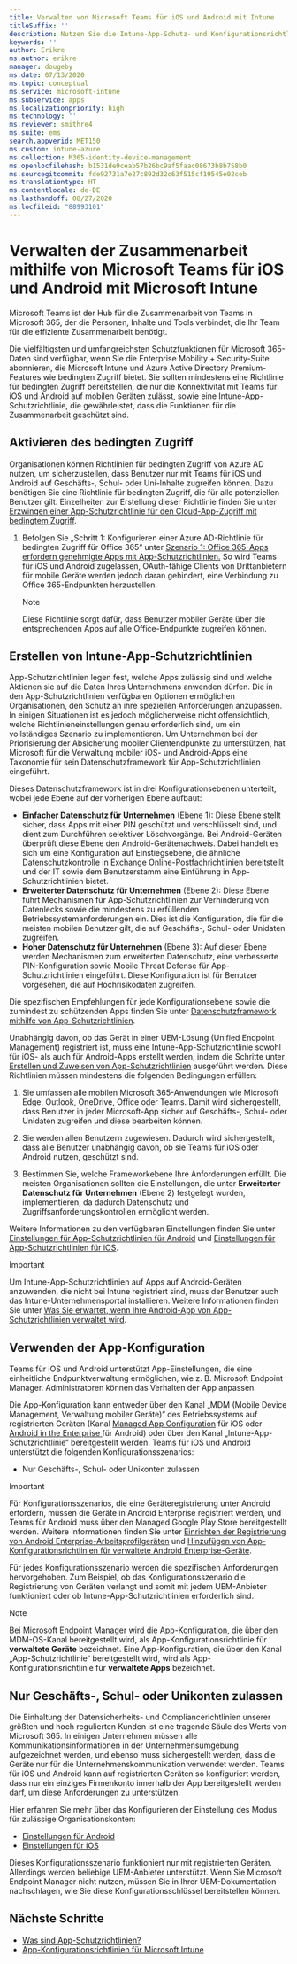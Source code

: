 ```yaml
---
title: Verwalten von Microsoft Teams für iOS und Android mit Intune
titleSuffix: ''
description: Nutzen Sie die Intune-App-Schutz- und Konfigurationsrichtlinien mit Microsoft Teams für iOS und Android, um sicherzustellen, dass der Zugriff auf Funktionen für die Zusammenarbeit im Team stets mit entsprechenden Sicherheitsvorkehrungen erfolgt.
keywords: ''
author: Erikre
ms.author: erikre
manager: dougeby
ms.date: 07/13/2020
ms.topic: conceptual
ms.service: microsoft-intune
ms.subservice: apps
ms.localizationpriority: high
ms.technology: ''
ms.reviewer: smithre4
ms.suite: ems
search.appverid: MET150
ms.custom: intune-azure
ms.collection: M365-identity-device-management
ms.openlocfilehash: b1531de9ceab57b26bc9af5faac08673b8b758b0
ms.sourcegitcommit: fde92731a7e27c892d32c63f515cf19545e02ceb
ms.translationtype: HT
ms.contentlocale: de-DE
ms.lasthandoff: 08/27/2020
ms.locfileid: "88993101"
---
```

# <a name="manage-team-collaboration-access-by-using-teams-for-ios-and-android-with-microsoft-intune"></a>Verwalten der Zusammenarbeit mithilfe von Microsoft Teams für iOS und Android mit Microsoft Intune

Microsoft Teams ist der Hub für die Zusammenarbeit von Teams in Microsoft 365, der die Personen, Inhalte und Tools verbindet, die Ihr Team für die effiziente Zusammenarbeit benötigt.

Die vielfältigsten und umfangreichsten Schutzfunktionen für Microsoft 365-Daten sind verfügbar, wenn Sie die Enterprise Mobility + Security-Suite abonnieren, die Microsoft Intune und Azure Active Directory Premium-Features wie bedingten Zugriff bietet. Sie sollten mindestens eine Richtlinie für bedingten Zugriff bereitstellen, die nur die Konnektivität mit Teams für iOS und Android auf mobilen Geräten zulässt, sowie eine Intune-App-Schutzrichtlinie, die gewährleistet, dass die Funktionen für die Zusammenarbeit geschützt sind.

## <a name="apply-conditional-access"></a>Aktivieren des bedingten Zugriff
Organisationen können Richtlinien für bedingten Zugriff von Azure AD nutzen, um sicherzustellen, dass Benutzer nur mit Teams für iOS und Android auf Geschäfts-, Schul- oder Uni-Inhalte zugreifen können. Dazu benötigen Sie eine Richtlinie für bedingten Zugriff, die für alle potenziellen Benutzer gilt. Einzelheiten zur Erstellung dieser Richtlinie finden Sie unter [Erzwingen einer App-Schutzrichtlinie für den Cloud-App-Zugriff mit bedingtem Zugriff](/azure/active-directory/conditional-access/app-protection-based-conditional-access).

1. Befolgen Sie „Schritt 1: Konfigurieren einer Azure AD-Richtlinie für bedingten Zugriff für Office 365“ unter [Szenario 1: Office 365-Apps erfordern genehmigte Apps mit App-Schutzrichtlinien.](/azure/active-directory/conditional-access/app-protection-based-conditional-access#scenario-1-office-365-apps-require-approved-apps-with-app-protection-policies) So wird Teams für iOS und Android zugelassen, OAuth-fähige Clients von Drittanbietern für mobile Geräte werden jedoch daran gehindert, eine Verbindung zu Office 365-Endpunkten herzustellen.

   >[!NOTE]
   > Diese Richtlinie sorgt dafür, dass Benutzer mobiler Geräte über die entsprechenden Apps auf alle Office-Endpunkte zugreifen können.

## <a name="create-intune-app-protection-policies"></a>Erstellen von Intune-App-Schutzrichtlinien

App-Schutzrichtlinien legen fest, welche Apps zulässig sind und welche Aktionen sie auf die Daten Ihres Unternehmens anwenden dürfen. Die in den App-Schutzrichtlinien verfügbaren Optionen ermöglichen Organisationen, den Schutz an ihre speziellen Anforderungen anzupassen. In einigen Situationen ist es jedoch möglicherweise nicht offensichtlich, welche Richtlinieneinstellungen genau erforderlich sind, um ein vollständiges Szenario zu implementieren. Um Unternehmen bei der Priorisierung der Absicherung mobiler Clientendpunkte zu unterstützen, hat Microsoft für die Verwaltung mobiler iOS- und Android-Apps eine Taxonomie für sein Datenschutzframework für App-Schutzrichtlinien eingeführt.

Dieses Datenschutzframework ist in drei Konfigurationsebenen unterteilt, wobei jede Ebene auf der vorherigen Ebene aufbaut:

- **Einfacher Datenschutz für Unternehmen** (Ebene 1): Diese Ebene stellt sicher, dass Apps mit einer PIN geschützt und verschlüsselt sind, und dient zum Durchführen selektiver Löschvorgänge. Bei Android-Geräten überprüft diese Ebene den Android-Gerätenachweis. Dabei handelt es sich um eine Konfiguration auf Einstiegsebene, die ähnliche Datenschutzkontrolle in Exchange Online-Postfachrichtlinien bereitstellt und der IT sowie dem Benutzerstamm eine Einführung in App-Schutzrichtlinien bietet.
- **Erweiterter Datenschutz für Unternehmen** (Ebene 2): Diese Ebene führt Mechanismen für App-Schutzrichtlinien zur Verhinderung von Datenlecks sowie die mindestens zu erfüllenden Betriebssystemanforderungen ein. Dies ist die Konfiguration, die für die meisten mobilen Benutzer gilt, die auf Geschäfts-, Schul- oder Unidaten zugreifen.
- **Hoher Datenschutz für Unternehmen** (Ebene 3): Auf dieser Ebene werden Mechanismen zum erweiterten Datenschutz, eine verbesserte PIN-Konfiguration sowie Mobile Threat Defense für App-Schutzrichtlinien eingeführt. Diese Konfiguration ist für Benutzer vorgesehen, die auf Hochrisikodaten zugreifen.

Die spezifischen Empfehlungen für jede Konfigurationsebene sowie die zumindest zu schützenden Apps finden Sie unter [Datenschutzframework mithilfe von App-Schutzrichtlinien](app-protection-framework.md).

Unabhängig davon, ob das Gerät in einer UEM-Lösung (Unified Endpoint Management) registriert ist, muss eine Intune-App-Schutzrichtlinie sowohl für iOS- als auch für Android-Apps erstellt werden, indem die Schritte unter [Erstellen und Zuweisen von App-Schutzrichtlinien](app-protection-policies.md) ausgeführt werden. Diese Richtlinien müssen mindestens die folgenden Bedingungen erfüllen:

1. Sie umfassen alle mobilen Microsoft 365-Anwendungen wie Microsoft Edge, Outlook, OneDrive, Office oder Teams. Damit wird sichergestellt, dass Benutzer in jeder Microsoft-App sicher auf Geschäfts-, Schul- oder Unidaten zugreifen und diese bearbeiten können.

2. Sie werden allen Benutzern zugewiesen. Dadurch wird sichergestellt, dass alle Benutzer unabhängig davon, ob sie Teams für iOS oder Android nutzen, geschützt sind.

3. Bestimmen Sie, welche Frameworkebene Ihre Anforderungen erfüllt. Die meisten Organisationen sollten die Einstellungen, die unter **Erweiterter Datenschutz für Unternehmen** (Ebene 2) festgelegt wurden, implementieren, da dadurch Datenschutz und Zugriffsanforderungskontrollen ermöglicht werden.

Weitere Informationen zu den verfügbaren Einstellungen finden Sie unter [Einstellungen für App-Schutzrichtlinien für Android](app-protection-policy-settings-android.md) und [Einstellungen für App-Schutzrichtlinien für iOS](app-protection-policy-settings-ios.md).

> [!IMPORTANT]
> Um Intune-App-Schutzrichtlinien auf Apps auf Android-Geräten anzuwenden, die nicht bei Intune registriert sind, muss der Benutzer auch das Intune-Unternehmensportal installieren. Weitere Informationen finden Sie unter [Was Sie erwartet, wenn Ihre Android-App von App-Schutzrichtlinien verwaltet wird](../fundamentals/end-user-mam-apps-android.md).

## <a name="utilize-app-configuration"></a>Verwenden der App-Konfiguration

Teams für iOS und Android unterstützt App-Einstellungen, die eine einheitliche Endpunktverwaltung ermöglichen, wie z. B. Microsoft Endpoint Manager. Administratoren können das Verhalten der App anpassen.

Die App-Konfiguration kann entweder über den Kanal „MDM (Mobile Device Management, Verwaltung mobiler Geräte)“ des Betriebssystems auf registrierten Geräten (Kanal [Managed App Configuration](https://developer.apple.com/library/content/samplecode/sc2279/Introduction/Intro.html) für iOS oder [Android in the Enterprise ](https://developer.android.com/work/managed-configurations) für Android) oder über den Kanal „Intune-App-Schutzrichtlinie“ bereitgestellt werden. Teams für iOS und Android unterstützt die folgenden Konfigurationsszenarios:

- Nur Geschäfts-, Schul- oder Unikonten zulassen

> [!IMPORTANT]
> Für Konfigurationsszenarios, die eine Geräteregistrierung unter Android erfordern, müssen die Geräte in Android Enterprise registriert werden, und Teams für Android muss über den Managed Google Play Store bereitgestellt werden. Weitere Informationen finden Sie unter [Einrichten der Registrierung von Android Enterprise-Arbeitsprofilgeräten](../enrollment/android-work-profile-enroll.md) und [Hinzufügen von App-Konfigurationsrichtlinien für verwaltete Android Enterprise-Geräte](app-configuration-policies-use-android.md).

Für jedes Konfigurationsszenario werden die spezifischen Anforderungen hervorgehoben. Zum Beispiel, ob das Konfigurationsszenario die Registrierung von Geräten verlangt und somit mit jedem UEM-Anbieter funktioniert oder ob Intune-App-Schutzrichtlinien erforderlich sind.

> [!NOTE]
> Bei Microsoft Endpoint Manager wird die App-Konfiguration, die über den MDM-OS-Kanal bereitgestellt wird, als App-Konfigurationsrichtlinie für **verwaltete Geräte** bezeichnet. Eine App-Konfiguration, die über den Kanal „App-Schutzrichtlinie“ bereitgestellt wird, wird als App-Konfigurationsrichtlinie für **verwaltete Apps** bezeichnet.

## <a name="only-allow-work-or-school-accounts"></a>Nur Geschäfts-, Schul- oder Unikonten zulassen

Die Einhaltung der Datensicherheits- und Compliancerichtlinien unserer größten und hoch regulierten Kunden ist eine tragende Säule des Werts von Microsoft 365. In einigen Unternehmen müssen alle Kommunikationsinformationen in der Unternehmensumgebung aufgezeichnet werden, und ebenso muss sichergestellt werden, dass die Geräte nur für die Unternehmenskommunikation verwendet werden. Teams für iOS und Android kann auf registrierten Geräten so konfiguriert werden, dass nur ein einziges Firmenkonto innerhalb der App bereitgestellt werden darf, um diese Anforderungen zu unterstützen.

Hier erfahren Sie mehr über das Konfigurieren der Einstellung des Modus für zulässige Organisationskonten:

- [Einstellungen für Android](app-configuration-policies-use-android.md#allow-only-configured-organization-accounts-in-multi-identity-apps)
- [Einstellungen für iOS](app-configuration-policies-use-ios.md#allow-only-configured-organization-accounts-in-multi-identity-apps)

Dieses Konfigurationsszenario funktioniert nur mit registrierten Geräten. Allerdings werden beliebige UEM-Anbieter unterstützt. Wenn Sie Microsoft Endpoint Manager nicht nutzen, müssen Sie in Ihrer UEM-Dokumentation nachschlagen, wie Sie diese Konfigurationsschlüssel bereitstellen können.

## <a name="next-steps"></a>Nächste Schritte

- [Was sind App-Schutzrichtlinien?](app-protection-policy.md) 
- [App-Konfigurationsrichtlinien für Microsoft Intune](app-configuration-policies-overview.md)